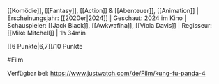 
[[Komödie]], [[Fantasy]], [[Action]] & [[Abenteuer]], [[Animation]] | Erscheinungsjahr: [[2020er|2024]] | Geschaut: 2024 im Kino | Schauspieler: [[Jack Black]], [[Awkwafina]], [[Viola Davis]] | Regisseur: [[Mike Mitchell]] | 1h 34min

[[6 Punkte|6,7]]/10 Punkte


#Film

Verfügbar bei: https://www.justwatch.com/de/Film/kung-fu-panda-4